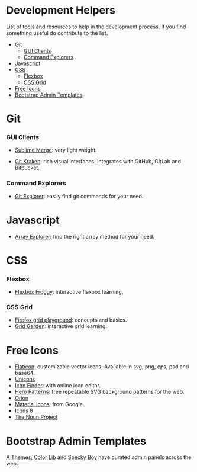 
# Development Helpers

List of tools and resources to help in the development process. If you find something useful do contribute to the list.

- [Git](#git)
  - [GUI Clients](#gui-clients)
  - [Command Explorers](#command-explorers)
- [Javascript](#javascript)
- [CSS](#css)
  - [Flexbox](#flexbox)
  - [CSS Grid](#css-grid)
 - [Free Icons](#free-icons)
 - [Bootstrap Admin Templates](#bootstrap-admin-templates)

# Git

### GUI Clients

- [Sublime Merge](https://www.sublimemerge.com/): very light weight.

- [Git Kraken](https://www.gitkraken.com/): rich visual interfaces. Integrates with GitHub, GitLab and Bitbucket.  

### Command Explorers

- [Git Explorer](https://gitexplorer.com): easily find git commands for your need.

# Javascript

- [Array Explorer](https://sdras.github.io/array-explorer/): find the right array method for your need.

# CSS

### Flexbox

- [Flexbox Froggy](https://flexboxfroggy.com/): interactive flexbox learning.

### CSS Grid

- [Firefox grid playground](https://mozilladevelopers.github.io/playground/css-grid): concepts and basics.
- [Grid Garden](https://cssgridgarden.com/): interactive grid learning.

# Free Icons

- [Flaticon](https://www.flaticon.com/): customizable vector icons. Available in svg, png, eps, psd and base64.
- [Unicons](https://iconscout.com/unicons)
- [Icon Finder](https://www.iconfinder.com/): with online icon editor.
- [Hero Patterns](http://www.heropatterns.com/): free repeatable SVG background patterns for the web.
- [Orion](https://orioniconlibrary.com/)
- [Material Icons](https://material.io/tools/icons/?style=baseline): from Google.
- [Icons 8](https://icons8.com/icons)
- [The Noun Project](https://thenounproject.com/)

# Bootstrap Admin Templates

[A Themes](https://athemes.com/collections/free-bootstrap-admin-templates/), [Color Lib](https://colorlib.com/wp/free-bootstrap-admin-dashboard-templates/) and [Specky Boy](https://speckyboy.com/free-bootstrap-admin-themes/) have curated admin panels across the web.
